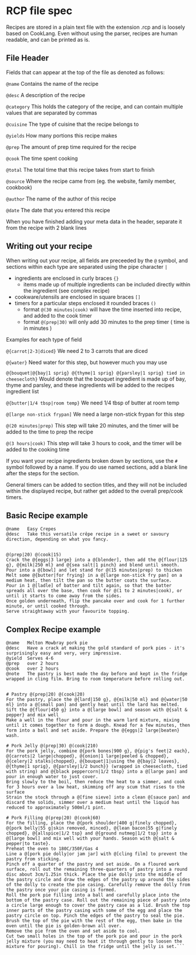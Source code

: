 # RCP file spec

Recipes are stored in a plain text file with the extension .rcp and is loosely based on CookLang.  Even without using the parser, recipes are human readable, and can be printed as is.

## File Header

Fields that can appear at the top of the file as denoted as follows:

`@name` Contains the name of the recipe

`@desc` A description of the recipe

`@category` This holds the category of the recipe, and can contain multiple values that are separated by commas

`@cuisine` The type of cuisine that the recipe belongs to

`@yields` How many portions this recipe makes

`@prep` The amount of prep time required for the recipe

`@cook` The time spent cooking

`@total` The total time that this recipe takes from start to finish

`@source` Where the recipe came from (eg. the website, family member, cookbook)

`@author` The name of the author of this recipe

`@date` The date that you entered this recipe

When you have finished adding your meta data in the header, separate it from the recipe with 2 blank lines

## Writing out your recipe

When writing out your recipe, all fields are preceeded by the `@` symbol, and sections within each type are separated using the pipe character `|`

- ingredients are enclosed in curly braces `{}`
  - items made up of multiple ingredients can be included directly within the ingredient (see complex recipe)
- cookware/utensils are enclosed in square braces `[]`
- timers for a particular steps enclosed it rounded braces `()`
  - format `@(30 minutes|cook)` will have the time inserted into recipe, and added to the cook timer
  - format `@(prep|30)` will only add 30 minutes to the prep timer ( time is in minutes )

Examples for each type of field

`@{carrot|2-3|diced}` We need 2 to 3 carrots that are diced

`@{water}` Need water for this step, but however much you may use

`@{bouquet|@{bay|1 sprig} @{thyme|1 sprig} @{parsley|1 sprig} tied in cheesecloth}` Would denote that the bouquet ingredient is made up of bay, thyme and parsley, and these ingredients will be added to the recipes ingredient list

`@{butter|1/4 tbsp|room temp}` We need 1/4 tbsp of butter at room temp

`@[large non-stick frypan]` We need a large non-stick frypan for this step

`@(20 minutes|prep)` This step will take 20 minutes, and the timer will be added to the time to prep the recipe

`@(3 hours|cook)` This step will take 3 hours to cook, and the timer will be added to the cooking time

If you want your recipe ingredients broken down by sections, use the `#` symbol followed by a name.  If you do use named sections, add a blank line after the steps for the section.

General timers can be added to section titles, and they will not be included within the displayed recipe, but rather get added to the overall prep/cook timers.

## Basic Recipe example

```
@name	Easy Crepes
@desc	Take this versatile crêpe recipe in a sweet or savoury direction, depending on what you fancy.


@(prep|20) @(cook|15)
Crack the @{eggs|3 large} into a @[blender], then add the @{flour|125 g}, @{milk|250 ml} and @{sea salt|1 pinch} and blend until smooth.
Pour into a @[bowl] and let stand for @(15 minutes|prep) to thicken
Melt some @{butter|for frying} in a @[large non-stick fry pan] on a medium heat, then tilt the pan so the butter coats the surface.
Pour in 1 @[ladle] of batter and tilt again, so that the batter spreads all over the base, then cook for @(1 to 2 minutes|cook), or until it starts to come away from the sides.
Once golden underneath, flip the pancake over and cook for 1 further minute, or until cooked through.
Serve straightaway with your favourite topping.
```

## Complex Recipe example

```
@name	Melton Mowbray pork pie
@desc	Have a crack at making the gold standard of pork pies - it's surprisingly easy and very, very impressive.
@yield	Serves 4-6
@prep	over 2 hours
@cook	over 2 hours
@note	The pastry is best made the day before and kept in the fridge wrapped in cling film. Bring to room temperature before rolling out.


# Pastry @(prep|20) @(cook|20)
For the pastry, place the @{lard|150 g}, @{milk|50 ml} and @{water|50 ml} into a @[small pan] and gently heat until the lard has melted.
Sift the @{flour|450 g} into a @[large bowl] and season with @{salt & pepper} and mix well
Make a well in the flour and pour in the warm lard mixture, mixing until it comes together to form a dough. Knead for a few minutes, then form into a ball and set aside. Prepare the @{eggs|2 large|beaten} wash.

# Pork Jelly @(prep|30) @(cook|210)
For the pork jelly, combine @{pork bones|900 g}, @{pig's feet|2 each}, @{carrots|2 large|chopped}, @{onion|1 large|peeled & chopped}, @{celery|2 stalks|chopped}, @{bouquet|1|using the @{bay|2 leaves}, @{thyme|1 sprig}, @{parsley|1/2 bunch}} (wrapped in cheesecloth, tied with string) and @{black peppercorn|1/2 tbsp} into a @[large pan] and pour in enough water to just cover.
Bring slowly to the boil, then reduce the heat to a simmer, and cook for 3 hours over a low heat, skimming off any scum that rises to the surface
Strain the stock through a @[fine sieve] into a clean @[sauce pan] and discard the solids, simmer over a medium heat until the liquid has reduced to approximately 500ml/1 pint.

# Pork Filling @(prep|20) @(cook|60)
For the filling, place the @{pork shoulder|400 g|finely chopped}, @{pork belly|55 g|skin removed, minced}, @{lean bacon|55 g|finely chopped}, @{allspice|1/2 tsp} and @{ground nutmeg|1/2 tsp} into a @[large bowl] and mix well with your hands. Season with @{salt & pepper|to taste}.
Preheat the oven to 180C/350F/Gas 4
Line a @[pork pie dolly|or jam jar] with @[cling film] to prevent the pastry from sticking.
Pinch off a quarter of the pastry and set aside. On a floured work surface, roll out the remaining three-quarters of pastry into a round disc about 3cm/1.25in thick. Place the pie dolly into the middle of the pastry circle and draw the edges of the pastry up around the sides of the dolly to create the pie casing. Carefully remove the dolly from the pastry once your pie casing is formed.
Roll the pork pie filling into a ball and carefully place into the bottom of the pastry case. Roll out the remaining piece of pastry into a circle large enough to cover the pastry case as a lid. Brush the top inner parts of the pastry casing with some of the egg and place the pastry circle on top. Pinch the edges of the pastry to seal the pie. Brush the top of the pie with the rest of the egg, then bake in the oven until the pie is golden-brown all over.
Remove the pie from the oven and set aside to cool.
Cut two small holes in the top of the pork pie and pour in the pork jelly mixture (you may need to heat it through gently to loosen the mixture for pouring). Chill in the fridge until the jelly is set.```
```
